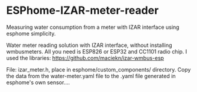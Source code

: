 # ESPhome-IZAR-meter-reader
Measuring water consumption from a meter with IZAR interface using esphome simplicity.


Water meter reading solution with IZAR interface, without installing wmbusmeters. All you need is ESP826 or ESP32 and CC1101 radio chip.
I used the libraries:
https://github.com/maciekn/izar-wmbus-esp

File: izar_meter.h, place in esphome/custom_components/ directory. 
Copy the data from the water-meter.yaml file to the .yaml file generated in esphome's own sensor.... 
